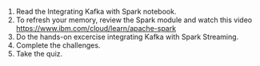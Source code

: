 1. Read the Integrating Kafka with Spark notebook.
2. To refresh your memory, review the Spark module and watch this video https://www.ibm.com/cloud/learn/apache-spark
3. Do the hands-on excercise integrating Kafka with Spark Streaming. 
4. Complete the challenges.
5. Take the quiz.